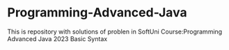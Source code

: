 # Programming-Advanced-Java
This is repository with solutions of problen in SoftUni Course:Programming Advanced Java 2023
Basic Syntax

